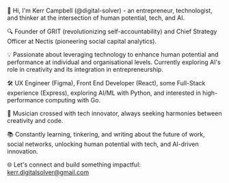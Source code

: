 🚀 Hi, I'm Kerr Campbell (@digital-solver) - an entrepreneur, technologist, and thinker at the intersection of human potential, tech, and AI.

🔍 Founder of GRIT (revolutionizing self-accountability) and Chief Strategy Officer at Nectis (pioneering social capital analytics).

💡 Passionate about leveraging technology to enhance human potential and performance at individual and organisational levels. Currently exploring AI's role in creativity and its integration in entrepreneurship.

🛠️ UX Engineer (Figma), Front End Developer (React), some Full-Stack experience (Express), exploring AI/ML with Python, and interested in high-performance computing with Go.

🎵 Musician crossed with tech innovator, always seeking harmonies between creativity and code.

📚 Constantly learning, tinkering, and writing about the future of work, social networks, unlocking human potential with tech, and AI-driven innovation.

🌐 Let's connect and build something impactful: kerr.digitalsolver@gmail.com
